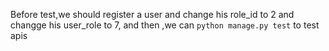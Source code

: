 Before test,we should register a user and change his role_id to 2 and changge his user_role to 7, and then ,we can `python manage.py test` to test apis
